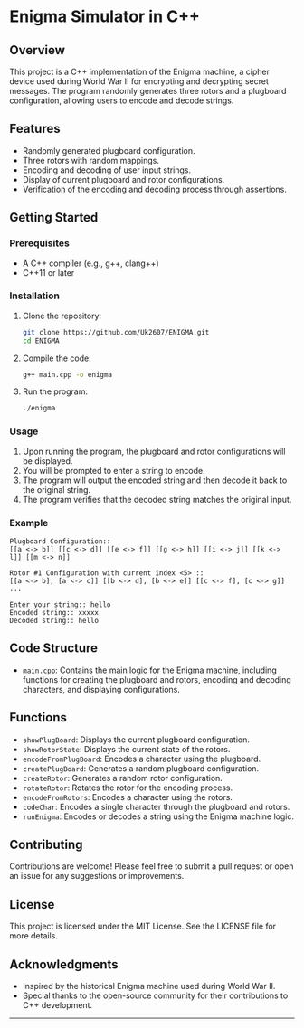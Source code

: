 # Enigma Simulator in C++

## Overview
This project is a C++ implementation of the Enigma machine, a cipher device used during World War II for encrypting and decrypting secret messages. The program randomly generates three rotors and a plugboard configuration, allowing users to encode and decode strings.

## Features
- Randomly generated plugboard configuration.
- Three rotors with random mappings.
- Encoding and decoding of user input strings.
- Display of current plugboard and rotor configurations.
- Verification of the encoding and decoding process through assertions.

## Getting Started

### Prerequisites
- A C++ compiler (e.g., g++, clang++)
- C++11 or later

### Installation
1. Clone the repository:
   ```bash
   git clone https://github.com/Uk2607/ENIGMA.git
   cd ENIGMA
   ```

2. Compile the code:
   ```bash
   g++ main.cpp -o enigma
   ```

3. Run the program:
   ```bash
   ./enigma
   ```

### Usage
1. Upon running the program, the plugboard and rotor configurations will be displayed.
2. You will be prompted to enter a string to encode.
3. The program will output the encoded string and then decode it back to the original string.
4. The program verifies that the decoded string matches the original input.

### Example
```
Plugboard Configuration::
[[a <-> b]] [[c <-> d]] [[e <-> f]] [[g <-> h]] [[i <-> j]] [[k <-> l]] [[m <-> n]] 

Rotor #1 Configuration with current index <5> ::
[[a <-> b], [a <-> c]] [[b <-> d], [b <-> e]] [[c <-> f], [c <-> g]] ...

Enter your string:: hello
Encoded string:: xxxxx
Decoded string:: hello
```

## Code Structure
- `main.cpp`: Contains the main logic for the Enigma machine, including functions for creating the plugboard and rotors, encoding and decoding characters, and displaying configurations.

## Functions
- `showPlugBoard`: Displays the current plugboard configuration.
- `showRotorState`: Displays the current state of the rotors.
- `encodeFromPlugBoard`: Encodes a character using the plugboard.
- `createPlugBoard`: Generates a random plugboard configuration.
- `createRotor`: Generates a random rotor configuration.
- `rotateRotor`: Rotates the rotor for the encoding process.
- `encodeFromRotors`: Encodes a character using the rotors.
- `codeChar`: Encodes a single character through the plugboard and rotors.
- `runEnigma`: Encodes or decodes a string using the Enigma machine logic.

## Contributing
Contributions are welcome! Please feel free to submit a pull request or open an issue for any suggestions or improvements.

## License
This project is licensed under the MIT License. See the LICENSE file for more details.

## Acknowledgments
- Inspired by the historical Enigma machine used during World War II.
- Special thanks to the open-source community for their contributions to C++ development.

---
